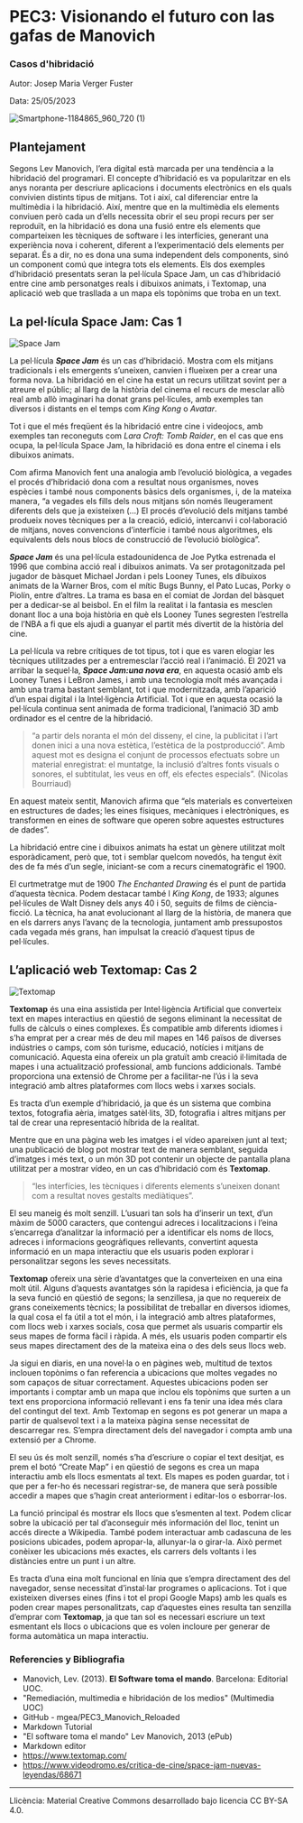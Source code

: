 # PEC3: Visionando el futuro con las gafas de Manovich 

### Casos d'hibridació


Autor: Josep Maria Verger Fuster


Data: 25/05/2023

![Smartphone-1184865_960_720 (1)](https://github.com/pepvf/PAC3/assets/134633074/61e07fa9-20d5-421b-b857-f4be6fbef9f9)




## Plantejament

Segons Lev Manovich, l’era digital està marcada per una tendència a la hibridació del programari. El concepte d’hibridació es va popularitzar en els anys noranta per descriure aplicacions i documents electrònics en els quals convivien distints tipus de mitjans. Tot i així, cal diferenciar entre la multimèdia i la hibridació. Així, mentre que en la multimèdia els elements conviuen però cada un d’ells necessita obrir el seu propi recurs per ser reproduït, en la hibridació es dona una fusió entre els elements que comparteixen les tècniques de software i les interfícies, generant una experiència nova i coherent, diferent a l’experimentació dels elements per separat. És a dir, no es dona una suma independent dels components, sinó un component comú que integra tots els elements. 
Els dos exemples d’hibridació presentats seran la pel·lícula Space Jam, un cas d’hibridació entre cine amb personatges reals i dibuixos animats, i Textomap, una aplicació web que trasllada a un mapa els topònims que troba en un text. 



## La pel·lícula Space Jam: Cas 1

![Space Jam](https://github.com/pepvf/PAC3/assets/134633074/0f85eb7a-45e4-4530-a7ff-eeb8527e8e71)

La pel·lícula ***Space Jam*** és un cas d’hibridació. Mostra com els mitjans tradicionals i els emergents s’uneixen, canvien i flueixen per a crear una forma nova. La hibridació en el cine ha estat un recurs utilitzat sovint per a atreure el públic; al llarg de la història del cinema el recurs de mesclar allò real amb allò imaginari ha donat grans pel·lícules, amb exemples tan diversos i distants en el temps com  *King Kong* o *Avatar*.

Tot i que el més freqüent és la hibridació entre cine i videojocs, amb exemples tan reconeguts com *Lara Croft: Tomb Raider*, en el cas que ens ocupa, la pel·lícula Space Jam, la hibridació es dona entre el cinema i els dibuixos animats. 

Com afirma Manovich fent una analogia amb l’evolució biològica, a vegades el procés d’hibridació dona com a resultat nous organismes, noves espècies i també nous components bàsics dels organismes, i, de la mateixa manera, “a vegades els fills dels nous mitjans són només lleugerament diferents dels que ja existeixen (…) El procés d’evolució dels mitjans també produeix noves tècniques per a la creació, edició, intercanvi i col·laboració de mitjans, noves convencions d’interfície i també nous algoritmes, els equivalents dels nous blocs de construcció de l’evolució biològica”. 

***Space Jam*** és una pel·lícula estadounidenca de Joe Pytka estrenada el 1996 que combina acció real i dibuixos animats. Va ser protagonitzada pel jugador de bàsquet Michael Jordan i pels Looney Tunes, els dibuixos animats de la Warner Bros, com el mític Bugs Bunny, el Pato Lucas, Porky o Piolín, entre d’altres. La trama es basa en el comiat de Jordan del bàsquet per a dedicar-se al beisbol. En el film  la realitat i la fantasia es mesclen donant lloc a una boja història en què els Looney Tunes segresten l’estrella de l’NBA a fi que els ajudi a guanyar el partit més divertit de la història del cine. 

La pel·lícula va rebre crítiques de tot tipus, tot i que es varen elogiar les tècniques utilitzades per a entremesclar l’acció real i l’animació. El 2021 va arribar la sequel·la, ***Space Jam:una nova era***, en aquesta ocasió amb els Looney Tunes i LeBron James, i amb una tecnologia molt més avançada i amb una trama bastant semblant, tot i que modernitzada, amb l’aparició d’un espai digital i la Intel·ligència Artificial. Tot i que en aquesta ocasió la pel·lícula continua sent animada de forma tradicional, l’animació 3D amb ordinador es el centre de la hibridació.

>“a partir dels noranta el món del disseny, el cine, la publicitat i l’art donen inici a una nova estètica, l’estètica de la postproducció”. Amb aquest mot es designa el conjunt de processos efectuats sobre un material enregistrat: el muntatge, la inclusió d’altres fonts visuals o sonores, el subtitulat, les veus en off, els efectes especials”. (Nicolas Bourriaud)
>
En aquest mateix sentit, Manovich afirma que “els materials es converteixen en estructures de dades; les eines físiques, mecàniques i electròniques, es transformen en eines de software que operen sobre aquestes estructures de dades”. 

La hibridació entre cine i dibuixos animats ha estat un gènere utilitzat molt esporàdicament, però que, tot i semblar quelcom novedós, ha tengut èxit des de fa més d’un segle, iniciant-se com a recurs cinematogràfic el 1900. 

El curtmetratge mut de 1900 *The Enchanted Drawing* és el punt de partida d’aquesta tècnica. Podem destacar també l *King Kong*, de 1933; algunes pel·lícules de Walt Disney dels anys 40 i 50, seguits de films de ciència-ficció. La tècnica, ha anat evolucionant al llarg de la història, de manera que en els darrers anys l’avanç de la tecnologia, juntament amb pressupostos cada vegada més grans, han impulsat la creació d’aquest tipus de pel·lícules.






## L’aplicació web Textomap: Cas 2


![Textomap](https://github.com/pepvf/PAC3/assets/134633074/dc6994b0-5cfa-4e44-8f72-ba7bdbac0866)



**Textomap** és una eina assistida per Intel·ligència Artificial que converteix text en mapes interactius en qüestió de segons eliminant la necessitat de fulls de càlculs o eines complexes. És compatible amb diferents idiomes i s’ha emprat per a crear més de deu mil mapes en 146 països de diverses indústries o camps, com són turisme, educació, notícies i mitjans de comunicació. Aquesta eina ofereix un pla gratuït amb creació il·limitada de mapes i una actualització professional, amb funcions addicionals. També proporciona una extensió de Chrome per a facilitar-ne l’ús i la seva integració amb altres plataformes com llocs webs i xarxes socials.

Es tracta d’un exemple d’hibridació, ja que és un sistema que combina textos, fotografia aèria, imatges satèl·lits, 3D, fotografia i altres mitjans per tal de crear una representació híbrida de la realitat.

Mentre que en una pàgina web les imatges i el vídeo apareixen junt al text; una publicació de blog pot mostrar text de manera semblant, seguida d’imatges i més text, o un món 3D pot contenir un objecte de pantalla plana utilitzat per a mostrar vídeo, en un cas d’hibridació com és **Textomap**.

>“les interfícies, les tècniques i diferents elements s’uneixen donant com a resultat noves gestalts mediàtiques”.

El seu maneig és molt senzill. L’usuari tan sols ha d’inserir un text, d’un màxim de 5000 caracters, que contengui adreces i localitzacions i l’eina s’encarrega d’analitzar la informació per a identificar els noms de llocs, adreces i informacions geogràfiques rellevants, convertint aquesta informació en un mapa interactiu que els usuaris poden explorar i personalitzar segons les seves necessitats. 

**Textomap** ofereix una sèrie d’avantatges que la converteixen en una eina molt útil. Alguns d’aquests avantatges són la rapidesa i eficiència, ja que fa la seva funció en qüestió de segons; la senzillesa, ja que no requereix de grans coneixements tècnics; la possibilitat de treballar en diversos idiomes, la qual cosa el fa útil a tot el món, i la integració amb altres plataformes, com llocs web i xarxes socials, cosa que permet als usuaris compartir els seus mapes de forma fàcil i ràpida.  A més, els usuaris poden compartir els seus mapes directament des de la mateixa eina o des dels seus llocs web. 

Ja sigui en diaris, en una novel·la o en pàgines web, multitud de textos inclouen topònims o fan referencia a ubicacions que moltes vegades no som capaços de situar correctament. Aquestes ubicacions poden ser importants i comptar amb un mapa que inclou els topònims que surten a un text ens proporciona informació rellevant i ens fa tenir una idea més clara del contingut del text. Amb Textomap en segons es pot generar un mapa a partir de qualsevol text i a la mateixa pàgina sense necessitat de descarregar res. S’empra directament dels del navegador i compta amb una extensió per a Chrome. 

El seu ús és molt senzill, només s’ha d’escriure o copiar el text desitjat, es prem el botó “Create Map” i en qüestió de segons es crea un mapa interactiu amb els llocs esmentats al text. Els mapes es poden guardar, tot i que per a fer-ho és necessari registrar-se, de manera que serà possible accedir a mapes que s’hagin creat anteriorment i editar-los o esborrar-los. 

La funció principal és mostrar els llocs que s’esmenten al text. Podem clicar sobre la ubicació per tal d’aconseguir més información del lloc, tenint un accés directe a Wikipedia. També podem interactuar amb cadascuna de les posicions ubicades, podem apropar-la, allunyar-la o girar-la. Això permet conèixer les ubicacions més exactes, els carrers dels voltants i les distàncies entre un punt i un altre. 

Es tracta d’una eina molt funcional en línia que s’empra directament des del navegador, sense necessitat d’instal·lar programes o aplicacions. Tot i que existeixen diverses eines (fins i tot el propi Google Maps) amb les quals es poden crear mapes personalitzats, cap d’aquestes eines resulta tan senzilla d’emprar com **Textomap**, ja que tan sol es necessari escriure un text esmentant els llocs o ubicacions que es volen incloure per generar de forma automàtica un mapa interactiu. 


### Referencies y Bibliografia

* Manovich, Lev. (2013). **El Software toma el mando**. Barcelona: Editorial UOC. 
*	"Remediación, multimedia e hibridación de los medios" (Multimedia UOC)
*	GitHub - mgea/PEC3_Manovich_Reloaded
*	Markdown Tutorial
*	"El software toma el mando" Lev Manovich, 2013 (ePub)
*	Markdown editor
*	https://www.textomap.com/
*	https://www.videodromo.es/critica-de-cine/space-jam-nuevas-leyendas/68671


----

Llicència: Material Creative Commons desarrollado bajo licencia CC BY-SA 4.0. 

